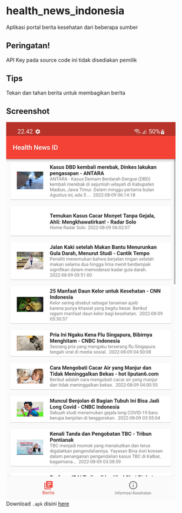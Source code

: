 # health_news_indonesia
Aplikasi portal berita kesehatan dari beberapa sumber

## Peringatan!
API Key pada source code ini tidak disediakan pemilik

## Tips
Tekan dan tahan berita untuk membagikan berita

## Screenshot
![Screenshot](Screenshot_20220809-224238.jpg)
Download `.apk` disini [here](/build/app/outputs/flutter-apk/app-release.apk)